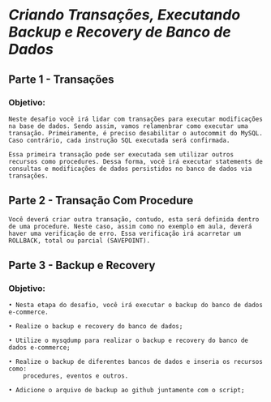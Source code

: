 # *Criando Transações, Executando Backup e Recovery de Banco de Dados*

## Parte 1  - Transações

### Objetivo:  

    Neste desafio você irá lidar com transações para executar modificações na base de dados. Sendo assim, vamos relamenbrar como executar uma transação. Primeiramente, é preciso desabilitar o autocommit do MySQL. Caso contrário, cada instrução SQL executada será confirmada. 

    Essa primeira transação pode ser executada sem utilizar outros recursos como procedures. Dessa forma, você irá executar statements de consultas e modificações de dados persistidos no banco de dados via transações.  

## Parte 2 - Transação Com Procedure

    Você deverá criar outra transação, contudo, esta será definida dentro de uma procedure. Neste caso, assim como no exemplo em aula, deverá haver uma verificação de erro. Essa verificação irá acarretar um ROLLBACK, total ou parcial (SAVEPOINT). 

## Parte 3 - Backup e Recovery
### Objetivo: 

    • Nesta etapa do desafio, você irá executar o backup do banco de dados e-commerce. 
    
    • Realize o backup e recovery do banco de dados; 

    • Utilize o mysqdump para realizar o backup e recovery do banco de dados e-commerce; 

    • Realize o backup de diferentes bancos de dados e inseria os recursos como:      
        procedures, eventos e outros. 

    • Adicione o arquivo de backup ao github juntamente com o script; 



